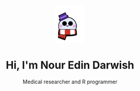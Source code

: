 <div align="center">
  <img src="https://raw.githubusercontent.com/adqe404/BrawlStarsAnimatedPins/refs/heads/master/Player%20Pins/Campaigns/BRAWLIDAYS/Gifs/emoji_brawlmas_thanks.gif" width="80">
  
  # Hi, I'm Nour Edin Darwish
  
  Medical researcher and R programmer
</div>
